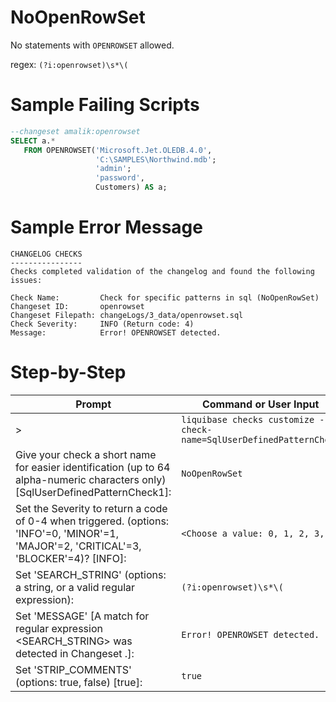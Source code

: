 # NoOpenRowSet

No statements with `OPENROWSET` allowed. 

regex: `(?i:openrowset)\s*\(`

# Sample Failing Scripts
``` sql
--changeset amalik:openrowset
SELECT a.*
   FROM OPENROWSET('Microsoft.Jet.OLEDB.4.0',
                   'C:\SAMPLES\Northwind.mdb';
                   'admin';
                   'password',
                   Customers) AS a;
```

# Sample Error Message
``` 
CHANGELOG CHECKS
----------------
Checks completed validation of the changelog and found the following issues:

Check Name:         Check for specific patterns in sql (NoOpenRowSet)
Changeset ID:       openrowset
Changeset Filepath: changeLogs/3_data/openrowset.sql
Check Severity:     INFO (Return code: 4)
Message:            Error! OPENROWSET detected.
```

# Step-by-Step
| Prompt | Command or User Input |
| ------ | ----------------------|
| > | `liquibase checks customize --check-name=SqlUserDefinedPatternCheck` |
| Give your check a short name for easier identification (up to 64 alpha-numeric characters only) [SqlUserDefinedPatternCheck1]: | `NoOpenRowSet` |
| Set the Severity to return a code of 0-4 when triggered. (options: 'INFO'=0, 'MINOR'=1, 'MAJOR'=2, 'CRITICAL'=3, 'BLOCKER'=4)? [INFO]: | `<Choose a value: 0, 1, 2, 3, 4>` |
| Set 'SEARCH_STRING' (options: a string, or a valid regular expression): | `(?i:openrowset)\s*\(` |
| Set 'MESSAGE' [A match for regular expression <SEARCH_STRING> was detected in Changeset <CHANGESET>.]: | `Error! OPENROWSET detected.` |
| Set 'STRIP_COMMENTS' (options: true, false) [true]: | `true` |
